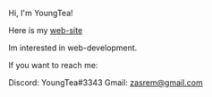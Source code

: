 Hi, I'm YoungTea!

Here is my <a href="young-teas-portfolio.tk">web-site</a>

Im interested in web-development.

If you want to reach me:

Discord: YoungTea#3343
Gmail: zasrem@gmail.com

<!---
young-tea/young-tea is a ✨ special ✨ repository because its `README.md` (this file) appears on your GitHub profile.
You can click the Preview link to take a look at your changes.
--->
